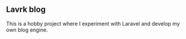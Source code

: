 ## Lavrk blog

This is a hobby project where I experiment with Laravel and develop my own blog engine.
